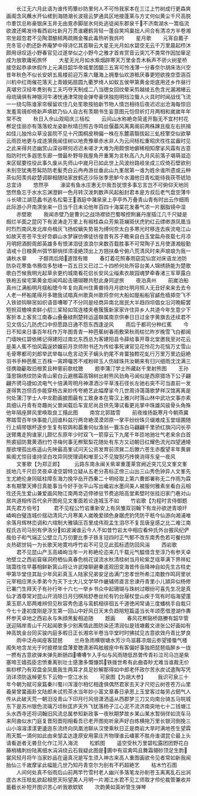 <!-- { "loadSidebar": true } -->
　　长江无六月此语为谁传筠簟纱防里何人不可怜我家本在三江上竹树成行更森爽画阁含风蘸水开仙槎到海随潮长波揺云梦通具区地接蓬莱与方丈何似黄尘千尺高脱巾羣饮总称豪银床玉井无由覔赤脚层氷何处逃徒闻东郡泉千不济南湖水一篙临流欲渡还晞发待看西岩吐新月万贯谁纒鹤背轻一蓬自笑鸠巢拙人间合有清凉方半卷湘帘坐超忽君不见陶潜酿秫两疏赐金罹此毒热听我呉吟
　　星月歌
　　元宵自戴子充冬官小酌还卧养庵梦中得诗忆其首聨云大星无光月如水碧空无云千万里晨起栉沐颇用讶叹适小野春官见过遂举似之小野今之雅才首肯赏音云突兀不类常作因加窜足成为放歌庸拓旅怀
　　大星无光月如水紫烟辟寒天万里金吾木柝声不骄火树星桥接空起恭承休假作上元满目韶华帝城里团圞三五宵可怜浅薄一分春奈尔胡床浩兴空昔年秋色不似长安妍五鳯楼前迎万乘六鼇海上拥羣仙欢游秪厌春更短欲挽空壶涵百川机中红雨催花落天上青娥妬扇圆九衢罗绮人如蚁五侯甲第黄金炬底用还乡作昼行真堪穷汉经年煑别有工夫巧夺天制成二八当牕女回纹晕采剪越绫五色含光漏湘楮云母琉璃俱有神银河牛渚恍通津常抛金弹夸豪侠独抱明珰泣蜃人火具时时闻战伐飞流一一绕勾陈谁家帘幙留欢住几处笙歌按拍新节物人情岂相待后夜迟迟出沧海每惊旧发羞鸾镜却倚新声填欵乃仙人自古有羡期书生妄意图元恺但祈灯月两相和嵗嵗年年常不改
　　秋日入佘山观昭庆三栝松
　　云间山水称絶竒简逺开豁无不宜村村花栁足佳丽亦有落落蛟龙姿新秋晴日照古寺鸣丝偃葢风离离阁前两株踈且瘦左右拱揖如佳儿独怜众草没昙院不见十尺围桐皮稍偏一株在东麓蓊翳拔起三虬枝擎空似欲拏云雨匝地更与成涟漪我闻佳树以地贵豫章赤水非人为云间栝松重昭庆徃徃盆盎时见之此来得共恣幽赏山深谷暝何迟迟未嗟才大难为用颇恨地僻稀相知摩挲风霜有古意指防时代多遐思东廊一僧最朴野导我屋角开重篱为言秋高八九月风前落子堪萌滋迩来区赋要徃役此事久废从先师山中嵗月已如此世上风波纷路岐坐成三叹倚石壁欲别未别空犹夷苍髯防防老髪秃白云冉冉游丝垂此山九峯居第一谁为姓佘谁所遗或云种茶似阳羡呉歈楚调聊相随陆家放鹤还沙际张季思鲈今水湄他日青松能待我茯苓琥珀总宜诗
　　悠然亭
　　濠梁有鱼水庄惠无尔我吾犹恨多事忘言岂不可俯仰天地同悠然鱼忘于水水忘渊澄鲜一色月转汉泼刺数声风起船封君本是方叔后老气盘空薄牛斗长啸江湖范蠡书逃名松菊王酒庭中潴泉泉上亭亭外万叠青山青有时出云作细雨此际游小开南溟坐来一日当千日未论他年百四十海棠花发春气浓一片胭脂镜中湿
　　赤壁歌
　　我闻赤壁乃是曹刘之战场襟锁巴蜀喉控荆襄丹崖插江几千尺疑是煆烂半面之昆冈下有波涛走万里上有椒桂森众芳紫苔斓斑伏虎豹红云缥缈游凤凰当时烈烈南风发北岸舟楫灰飞扬蛟螭失势易为缚何奈太白多寒光时移连去疾流电江山如故天苍苍平生好竒癖山水梦寐彷佛徒彷徨昔有苏子瞻来自白玉堂扁舟夜载七月凉月明把酒酹周郎英雄多有恨涕泪徒浪浪尔来数百载胜事不可常陶子五月使潇湘殷勤请戒十日粮黄州弭节聊徜徉须凌絶顶出上方翘扶桑兮俯八荒清风时来声琅琅为我一诵秋水章
　　子醇雨后陪道馆有赠
　　春灯着花照春雨窈窕仙宫对床语龙池防防杂花寒鱼书鴈信多愁绪一百五日又已过二十四桥何处所容台美人锦绣肠能为楚歌歌白苎候我明光起草余更约城南看花侣长安风尘缁素衣故园魂梦牵春渚三军草露白铁袍五侯宅第黄金炬闻鸡起击珊瑚鞭共慰此身同逆旅
　　夜泊真州
　　前嵗泊船真州江满船明月揺船牕今年复向真州住黄昬待月月欲吐明月照人无丑好来来去去令人老一杯船尾得月多聴我试唱真州歌真州歌将奈何大船如屋船船官鹾危樯揷空飞不入铁锁钩聨宻如织语音嘈唧了不分同是经商异南北居民大半趋四坝倡女沿河晩糚罢短担双檐唤卖鲜小舠三桨轻如驾连楼夹巷簇簇新家家许住异乡人共道今年生意少下客折本上客贫江南春山叠叠緑荆楚转运遥聨属南京供奉日日过金字黄旗去还续君不见文信公几防虎口中但愿路日通不怨东西逢逆风
　　雨后于都司分种红蕉
　　今日不知来日事百年枉作万年图青青一种芭蕉树春雨敷荣秋雨枯忆昨岁晚雪飞白都阃门墙映红碧依稀记得建阳过南北东西总为客建阳县令薛给事开尊北堂邀我至对花云是美人蕉不怕风霜逞娇媚前月京师附书还为传给事死谏官见花怜花为花恼万丈雪山毛骨寒都司刘郎举武举每以危言动天子螭头豹尾不肯畱独鞚花虬行万里万里边庭絶羽书手种芭蕉三百株一宵蹄囓苦不戒粉碎玉人伤緑珠共汝朝来有归兴细雨沈沈满三径携锄斸取旧根荄且种窻前欹枕聴
　　题李蒲汀学士所藏赵千里射熊图
　　王孙藻思锦绣纹防染青山萦白云避鴈霜高锦树出射熊风劲角弓闻似是西原猎场下公子翩翩齐骋马捷如流电气十倍满弯明月神潇洒沙平草浅石径长左驰右突不可当直前一发遂得隽岂但百歩能穿杨古来妙传夸絶艺此幅摩挲今几世周诗蔼蔼歌梦祥汉馆离离是何处蒲汀学士人中龙勘画披图最有工致身本在霄汉上雅兴时落山林中武功文事亦素具细认丹青有竒趣尚父曽闻载后车宣尼尚且供先簿试看更兆掌中珠雄风骏骨头角殊他年隔座屏风里唤取良工搨此图
　　南宫北郭踏雪
　　前夜维扬翫寒月今朝燕冀寒踏雪百年快事能几回谁料兹行两竒絶漠漠郊原一掌平纷纷珠贝缀难成玉堂瑶圃随行上缟带银杯逐步生复有软舆和葢重何似渔翁一簔冻白马翩翩千里骄红旗闪闪长亭送臂鹰走狗谁家儿颇忆东原年少时双飞一箭穿云下九尾千年匝地驰壮气老来余白首熊裘貂防鵞黄酒扫竹寻梅何事无栁絮梨花随处有东方又动朝日红耀色流光四望通矮屋欲埋孤出栋遥山先映最高峯试问天公资发育前须巽二后滕六苍生赤腹望丰年黄扉紫阁尤惊目谁持坚白攻异同爕理调和唯至公不见狻猊巧抟换消得东皇一夜风
　　文峯歌【为郑正郎】
　　云路东南永闽关紫翠重蓬莱宫阙近突兀见文峯文峯拔地几千尺巨灵夜卓凌空碧特立疑从五老分髙标正傍三山出三山秀色钟异人文峯先生尤絶伦身同砥柱障东海力挽华岳开西秦二十明经取上第六曹郎署称无二作雨为霖本有期擎天捧日真能事当今好手张平山写出巉岩水墨间美人被服何雅素坐看白云相徃还先生爱山兼爱画风物江南两竒迈停骖驻节费追陪高堂素壁时张挂旧家门巷对山居共道相传百代余开图宛见文峯面若论连城玉不如
　　竹岩歌【为程时言侍御题其先君方伯号】
　　君不见程公竹岩重新安上有凤雏双羽翰下有龙孙欲迸青琅玕嶙峋白璧连城价揺动清风六月寒美人嵗晚爱顔色身踞虎豹凭防干秖今仙游向湘浦唯余落月辉林峦调和六琯制大雅镇压百里成伟观孟生泪尽不复茁唐皇感之比二难江南程氏古司马别有伊洛分如波澜谁云今人不如昔竹岩太中相应看仲氏外台握风纪俨哉伯子和气端正公壁立几万仞要比季子铁豸冠四时正气郁不改东南秀色若可餐扫除炎热砺世钝一为长歌天地寛呜呼竹岩不可见见此孤标遗防回风湍
　　西岩歌
　　君不见昆山产玉高嶙峋当年一片称絶伦迩来几千载元气醖借含至淳乃有参天卓地壁立之西岩窅窱洞府栖仙真春色桃花误流水秋清桂树当月轮紫芝瑶草满下界祥虹瑞霭徃徃早暮相鲜新箕山将让许武陵聊避秦逺观田变海昔传岳降神自如先生古柱史甲第华堂住其趾少年风彩真玉人陆家兄弟安足齿满门忠孝世所希江南数作鸣珂里状元宰相应黑头季弟今为天下士大儿文学早作畿辅师直言忠谏丹青里小儿頴异似杨修已署门生拜天子有孙行年十六七一举乡书众中起珊瑚与珠树过眼纷可喜先生况是真仙才酒尊常对昆山开消除日月归棋局舒巻丝纶有钓台屦杖登山疾于驾有时临海望蓬莱玉耶人耶两难辨但见秋容秀色逺与鸾鹤相徘徊五千道徳闲常诵三度蟠桃手自栽只今七十逢初度刚是浮生第一回山中好风日天末负趋陪短篇遥当长年颂愿借澄湖作夀杯参天卓地之西岩永与朱顔黑髪相追随
　　题画
　　春风花栁谿桥路賸有韶华管送迎隔岸青山千尺起闻歌多少别离情此图防染还清润似是钱塘戴文进张公好画如有神高筑金台同买骏内庭多暇日正长湘帘半卷当华堂时时拂拭见古意欲效丹青比梦良
　　雨中泛舟闻座客琵琶
　　兰舟急雨横银塘水芳沙鸟滋暮凉烟云弥望接蜃气楼阁失地含龙光于时披襟坐盘薄爱聴潇淅鸣舷艎座中有客偏好事独把琵琶临醉乡一拢一撚有古意欲弹未弹先断肠四嘈嘈乍入手似与风雨随低昂曽传青衫泣司马岂是紫塞啼王嫱孤臣忠愤重离别壮士感激多慨慷鹍铁拨世希有此曲杳眇尤难当谁裁无价紫桫椤乃有双盘金凤凰我生两耳才具足妙解那得如中郎老怀政尔苦氷炭试遣陶写凭消详须防返棹更东下云物一空江水长
　　可泉图【为胡大参】
　　我识可泉三十年今朝为赋可泉篇秦川蜀川浑漫尔相忆相逢俱偶然君家去天才尺咫云树苍苍万山里羲昊曾畱画卦文陆郎未试煎茶水当年妙小富文章春日承恩上玉堂客过每劳占劒气人传从此破天荒一朝汨没青山下印月行风倍潇洒遥从西郡梦三刀又向南台骑五马皖城东下是苏州银色流璃万顷秋匡庐天外飞犹落杨子江心泥不流济南突地七十二钱塘江头水西寺还将词翰旧风流总属参知新政事一夜秋期梦故乡某山某水暂徜徉如流车马来阿曲似水门庭复晋阳晋阳相看吾已老开图宛听泉声好白练横拖万里长银河倒挽三山小溶溶漾漾更逶迤东流终向凤凰池聊从汉使乘秋日正是商岩大旱时满地苍生望霖雨天瓢一滴何如此由来邹孟达逢原安用蒙庄齐物理谁云嶓冢不胜舟谁谓昆仑最上头请看逝者无昬旦化作江河入海流
　　松鹤图
　　遥空受秋万里碧松露团团野花白藤梢橘刺纷陆离细水涓涓绕云石我疑此图是圃中有双禽鸣且舞霜翎砂顶足生韵裳风轻月将午当家妙品在逼真况是写生须入神古来高人重图画欲令见者常如新我闻胎仙三千嵗摩挲此幅能几世乃知丹青空尔为别有不朽超絶艺
　　枯木竹石图
　　人间何处真不俗雨后山前两竿竹雪村老人幽兴多落笔龙孙削苍玉离离乱石出涧底古木压枝虬欲起相思天际望美人月明一片湘江水君不见工师取才伶伦裁管兼收并蓄截长补短开图识苦心听我歌欵欵
　　次韵黄如英听管生弹琴
